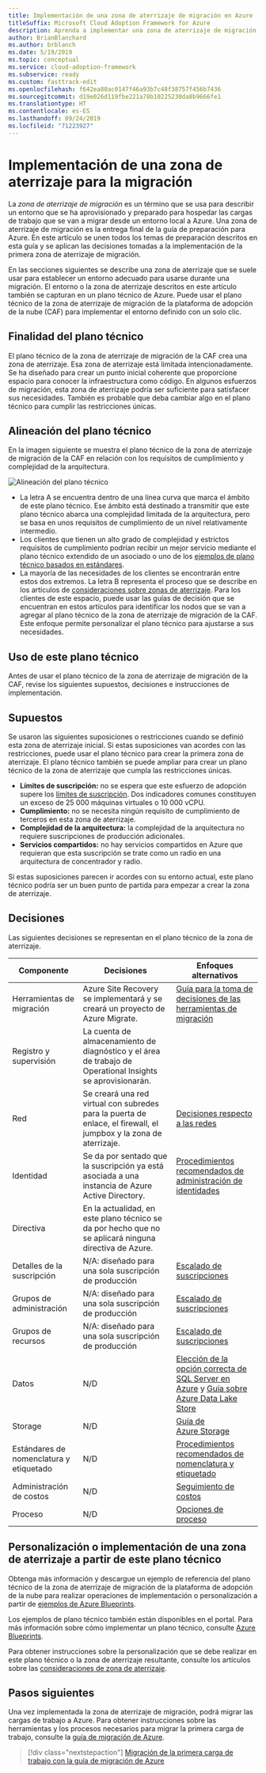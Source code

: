 ```yaml
---
title: Implementación de una zona de aterrizaje de migración en Azure
titleSuffix: Microsoft Cloud Adoption Framework for Azure
description: Aprenda a implementar una zona de aterrizaje de migración en Azure.
author: BrianBlanchard
ms.author: brblanch
ms.date: 5/19/2019
ms.topic: conceptual
ms.service: cloud-adoption-framework
ms.subservice: ready
ms.custom: fasttrack-edit
ms.openlocfilehash: f642ea80ac0147f46a93b7c48f38757f456b7436
ms.sourcegitcommit: d19e026d119fbe221a78b10225230da8b9666fe1
ms.translationtype: HT
ms.contentlocale: es-ES
ms.lasthandoff: 09/24/2019
ms.locfileid: "71223927"
---
```

# <a name="deploy-a-migration-landing-zone"></a>Implementación de una zona de aterrizaje para la migración

La *zona de aterrizaje de migración* es un término que se usa para describir un entorno que se ha aprovisionado y preparado para hospedar las cargas de trabajo que se van a migrar desde un entorno local a Azure. Una zona de aterrizaje de migración es la entrega final de la guía de preparación para Azure. En este artículo se unen todos los temas de preparación descritos en esta guía y se aplican las decisiones tomadas a la implementación de la primera zona de aterrizaje de migración.

En las secciones siguientes se describe una zona de aterrizaje que se suele usar para establecer un entorno adecuado para usarse durante una migración. El entorno o la zona de aterrizaje descritos en este artículo también se capturan en un plano técnico de Azure. Puede usar el plano técnico de la zona de aterrizaje de migración de la plataforma de adopción de la nube (CAF) para implementar el entorno definido con un solo clic.

## <a name="purpose-of-the-blueprint"></a>Finalidad del plano técnico

El plano técnico de la zona de aterrizaje de migración de la CAF crea una zona de aterrizaje. Esa zona de aterrizaje está limitada intencionadamente. Se ha diseñado para crear un punto inicial coherente que proporcione espacio para conocer la infraestructura como código. En algunos esfuerzos de migración, esta zona de aterrizaje podría ser suficiente para satisfacer sus necesidades. También es probable que deba cambiar algo en el plano técnico para cumplir las restricciones únicas.

## <a name="blueprint-alignment"></a>Alineación del plano técnico

En la imagen siguiente se muestra el plano técnico de la zona de aterrizaje de migración de la CAF en relación con los requisitos de cumplimiento y complejidad de la arquitectura.

![Alineación del plano técnico](../../_images/ready/blueprint-overview.png)

- La letra A se encuentra dentro de una línea curva que marca el ámbito de este plano técnico. Ese ámbito está destinado a transmitir que este plano técnico abarca una complejidad limitada de la arquitectura, pero se basa en unos requisitos de cumplimiento de un nivel relativamente intermedio.
- Los clientes que tienen un alto grado de complejidad y estrictos requisitos de cumplimiento podrían recibir un mejor servicio mediante el plano técnico extendido de un asociado o uno de los [ejemplos de plano técnico basados en estándares](https://docs.microsoft.com/azure/governance/blueprints/samples).
- La mayoría de las necesidades de los clientes se encontrarán entre estos dos extremos. La letra B representa el proceso que se describe en los artículos de [consideraciones sobre zonas de aterrizaje](../considerations/index.md). Para los clientes de este espacio, puede usar las guías de decisión que se encuentran en estos artículos para identificar los nodos que se van a agregar al plano técnico de la zona de aterrizaje de migración de la CAF. Este enfoque permite personalizar el plano técnico para ajustarse a sus necesidades.

## <a name="use-this-blueprint"></a>Uso de este plano técnico

Antes de usar el plano técnico de la zona de aterrizaje de migración de la CAF, revise los siguientes supuestos, decisiones e instrucciones de implementación.

## <a name="assumptions"></a>Supuestos

Se usaron las siguientes suposiciones o restricciones cuando se definió esta zona de aterrizaje inicial. Si estas suposiciones van acordes con las restricciones, puede usar el plano técnico para crear la primera zona de aterrizaje. El plano técnico también se puede ampliar para crear un plano técnico de la zona de aterrizaje que cumpla las restricciones únicas.

- **Límites de suscripción:** no se espera que este esfuerzo de adopción supere los [límites de suscripción](https://docs.microsoft.com/azure/azure-subscription-service-limits). Dos indicadores comunes constituyen un exceso de 25 000 máquinas virtuales o 10 000 vCPU.
- **Cumplimiento:** no se necesita ningún requisito de cumplimiento de terceros en esta zona de aterrizaje.
- **Complejidad de la arquitectura:** la complejidad de la arquitectura no requiere suscripciones de producción adicionales.
- **Servicios compartidos:** no hay servicios compartidos en Azure que requieran que esta suscripción se trate como un radio en una arquitectura de concentrador y radio.

Si estas suposiciones parecen ir acordes con su entorno actual, este plano técnico podría ser un buen punto de partida para empezar a crear la zona de aterrizaje.

## <a name="decisions"></a>Decisiones

Las siguientes decisiones se representan en el plano técnico de la zona de aterrizaje.

| Componente | Decisiones | Enfoques alternativos |
|---------|---------|---------|
|Herramientas de migración|Azure Site Recovery se implementará y se creará un proyecto de Azure Migrate.|[Guía para la toma de decisiones de las herramientas de migración](../../decision-guides/migrate-decision-guide/index.md)|
|Registro y supervisión|La cuenta de almacenamiento de diagnóstico y el área de trabajo de Operational Insights se aprovisionarán.|         |
|Red|Se creará una red virtual con subredes para la puerta de enlace, el firewall, el jumpbox y la zona de aterrizaje.|[Decisiones respecto a las redes](../considerations/network-decisions.md)|
|Identidad|Se da por sentado que la suscripción ya está asociada a una instancia de Azure Active Directory.|[Procedimientos recomendados de administración de identidades](https://docs.microsoft.com/azure/security/azure-security-identity-management-best-practices?toc=https://docs.microsoft.com/azure/cloud-adoption-framework/toc.json&bc=https://docs.microsoft.com/azure/cloud-adoption-framework/bread/toc.json)         |
|Directiva|En la actualidad, en este plano técnico se da por hecho que no se aplicará ninguna directiva de Azure.|         |
|Detalles de la suscripción|N/A: diseñado para una sola suscripción de producción|[Escalado de suscripciones](../considerations/scaling-subscriptions.md)|
|Grupos de administración|N/A: diseñado para una sola suscripción de producción|[Escalado de suscripciones](../considerations/scaling-subscriptions.md)         |
|Grupos de recursos|N/A: diseñado para una sola suscripción de producción|[Escalado de suscripciones](../considerations/scaling-subscriptions.md)         |
|Datos|N/D|[Elección de la opción correcta de SQL Server en Azure](https://docs.microsoft.com/azure/sql-database/sql-database-paas-vs-sql-server-iaas?toc=https://docs.microsoft.com/azure/architecture/toc.json&bc=https://docs.microsoft.com/azure/architecture/bread/toc.json) y [Guía sobre Azure Data Lake Store](https://docs.microsoft.com/azure/architecture/guide/technology-choices/data-store-overview) |
|Storage|N/D|[Guía de Azure Storage](../considerations/storage-guidance.md)         |
|Estándares de nomenclatura y etiquetado|N/D|[Procedimientos recomendados de nomenclatura y etiquetado](../considerations/naming-and-tagging.md)         |
|Administración de costos|N/D|[Seguimiento de costos](../azure-best-practices/track-costs.md)|
|Proceso|N/D|[Opciones de proceso](../considerations/compute-decisions.md)|

## <a name="customize-or-deploy-a-landing-zone-from-this-blueprint"></a>Personalización o implementación de una zona de aterrizaje a partir de este plano técnico

Obtenga más información y descargue un ejemplo de referencia del plano técnico de la zona de aterrizaje de migración de la plataforma de adopción de la nube para realizar operaciones de implementación o personalización a partir de [ejemplos de Azure Blueprints](https://docs.microsoft.com/azure/governance/blueprints/samples).

Los ejemplos de plano técnico también están disponibles en el portal. Para más información sobre cómo implementar un plano técnico, consulte [Azure Blueprints](./govern-org-compliance.md?tabs=azureblueprints#create-a-blueprint).

Para obtener instrucciones sobre la personalización que se debe realizar en este plano técnico o la zona de aterrizaje resultante, consulte los artículos sobre las [consideraciones de zona de aterrizaje](../considerations/index.md).

## <a name="next-steps"></a>Pasos siguientes

Una vez implementada la zona de aterrizaje de migración, podrá migrar las cargas de trabajo a Azure.
Para obtener instrucciones sobre las herramientas y los procesos necesarios para migrar la primera carga de trabajo, consulte la [guía de migración de Azure](../../migrate/azure-migration-guide/index.md).

> [!div class="nextstepaction"]
> [Migración de la primera carga de trabajo con la guía de migración de Azure](../../migrate/azure-migration-guide/index.md)
